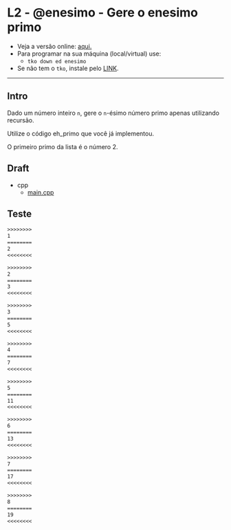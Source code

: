 # L2 - @enesimo - Gere o enesimo primo

- Veja a versão online: [aqui.](https://github.com/qxcodeed/arcade/blob/master/base/enesimo/Readme.md)
- Para programar na sua máquina (local/virtual) use:
  - `tko down ed enesimo`
- Se não tem o `tko`, instale pelo [LINK](https://github.com/senapk/tko#tko).

---

## Intro

Dado um número inteiro `n`, gere o `n`-ésimo número primo apenas utilizando recursão.

Utilize o código eh_primo que você já implementou.

O primeiro primo da lista é o número 2.

## Draft

<!-- draft -->
- cpp
  - [main.cpp](https://github.com/qxcodeed/arcade/blob/master/base/enesimo/.cache/lang/cpp/main.cpp)

<!-- draft -->

## Teste

```txt
>>>>>>>>
1
========
2
<<<<<<<<

>>>>>>>>
2
========
3
<<<<<<<<

>>>>>>>>
3
========
5
<<<<<<<<

>>>>>>>>
4
========
7
<<<<<<<<

>>>>>>>>
5
========
11
<<<<<<<<

>>>>>>>>
6
========
13
<<<<<<<<

>>>>>>>>
7
========
17
<<<<<<<<

>>>>>>>>
8
========
19
<<<<<<<<

```
